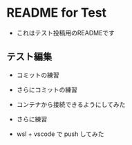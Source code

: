 # README for Test

- これはテスト投稿用のREADMEです

## テスト編集

- コミットの練習

- さらにコミットの練習

- コンテナから接続できるようにしてみた

- さらに練習

- wsl + vscode で push してみた
